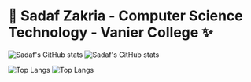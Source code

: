 # 🌱 Sadaf Zakria - Computer Science Technology - Vanier College ✨

![Sadaf's GitHub stats](https://github-readme-stats.vercel.app/api?username=sadafzakria&hide=stars,prs&show_icons=true&theme=tokyonight&bg_color=00000000&rank_icon=github&include_all_commits=true)
![Sadaf's GitHub stats](https://github-readme-stats.vercel.app/api?username=sadafzakria&hide=stars,prs&show_icons=true&theme=tokyonight&bg_color=00000000&locale=fr&rank_icon=github&include_all_commits=true)

![Top Langs](https://github-readme-stats.vercel.app/api/top-langs/?username=sadafzakria&layout=donut-vertical&theme=tokyonight&bg_color=00000000)
![Top Langs](https://github-readme-stats.vercel.app/api/top-langs/?username=sadafzakria&hide_progress=true&langs_count=10&theme=tokyonight&bg_color=00000000&locale=fr)

